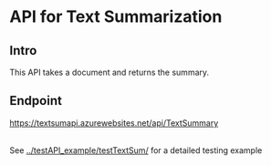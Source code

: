 # API for Text Summarization

## Intro

This API takes a document and returns the summary.

## Endpoint

https://textsumapi.azurewebsites.net/api/TextSummary

<br>See [../testAPI_example/testTextSum/](../testAPI_example/testTextSum) for a detailed testing example
